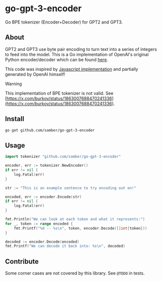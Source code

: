 # go-gpt-3-encoder

Go BPE tokenizer (Encoder+Decoder) for GPT2 and GPT3.

## About

GPT2 and GPT3 use byte pair encoding to turn text into a series of integers to feed into the model. This is a Go implementation of OpenAI's original Python encoder/decoder which can be found [here](https://github.com/openai/gpt-2/blob/master/src/encoder.py).

This code was inspired by [Javascript implementation](https://github.com/latitudegames/GPT-3-Encoder) and partially generated by OpenAI himself!

> [!WARNING]
> This implementation of BPE tokenizer is not valid. See [https://x.com/burkov/status/1863007688470241336](https://x.com/burkov/status/1863007688470241336).

## Install

```bash
go get github.com/samber/go-gpt-3-encoder
```

## Usage

```go
import tokenizer "github.com/samber/go-gpt-3-encoder"

encoder, err := tokenizer.NewEncoder()
if err != nil {
    log.Fatal(err)
}

str := "This is an example sentence to try encoding out on!"

encoded, err := encoder.Encode(str)
if err != nil {
    log.Fatal(err)
}

fmt.Println("We can look at each token and what it represents:")
for _, token := range encoded {
    fmt.Printf("%d -- %s\n", token, encoder.Decode([]int{token}))
}

decoded := encoder.Decode(encoded)
fmt.Printf("We can decode it back into: %s\n", decoded)
```

## Contribute

Some corner cases are not covered by this library. See `@TODO` in tests.
